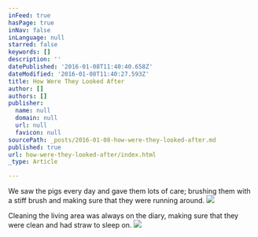 ```yaml
---
inFeed: true
hasPage: true
inNav: false
inLanguage: null
starred: false
keywords: []
description: ''
datePublished: '2016-01-08T11:40:40.658Z'
dateModified: '2016-01-08T11:40:27.593Z'
title: How Were They Looked After
author: []
authors: []
publisher:
  name: null
  domain: null
  url: null
  favicon: null
sourcePath: _posts/2016-01-08-how-were-they-looked-after.md
published: true
url: how-were-they-looked-after/index.html
_type: Article

---
```

We saw the pigs every day and gave them lots of care; brushing them with a stiff brush and making sure that they were running around.
![](https://the-grid-user-content.s3-us-west-2.amazonaws.com/42369438-fba7-4b43-abd9-81db3eeca677.JPG)

Cleaning the living area was always on the diary, making sure that they were clean and had straw to sleep on.
![](https://the-grid-user-content.s3-us-west-2.amazonaws.com/eec92aeb-9f91-48be-81cd-0e1f9b8dd94c.JPG)